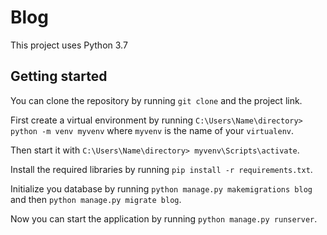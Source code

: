 # Blog

This project uses Python 3.7

## Getting started
You can clone the repository by running `git clone` and the project link.  

First create a virtual environment by running `C:\Users\Name\directory> python -m venv myvenv` where `myvenv` is the name of your `virtualenv`.  

Then start it with `C:\Users\Name\directory> myvenv\Scripts\activate`.  

Install the required libraries by running `pip install -r requirements.txt`.  

Initialize you database by running `python manage.py makemigrations blog` and then `python manage.py migrate blog`.  

Now you can start the application by running `python manage.py runserver`.
